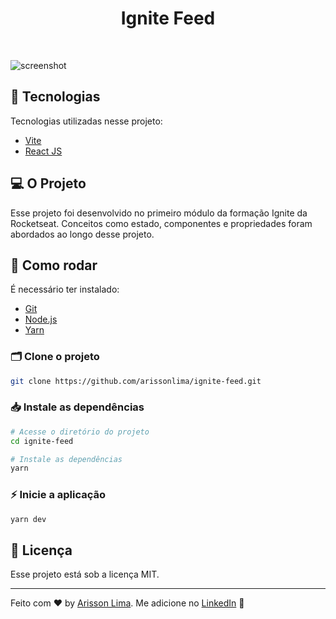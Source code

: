 
<h1 align="center">Ignite Feed</h1>

<br>

![screenshot](https://github.com/arissonlima/ignite-feed/assets/10180042/84e750d5-492a-4817-abeb-82d2fa3fbc96)

## 🚀 Tecnologias

Tecnologias utilizadas nesse projeto:

- [Vite](https://vitejs.dev/)
- [React JS](https://pt-br.reactjs.org/)

## 💻 O Projeto

Esse projeto foi desenvolvido no primeiro módulo da formação Ignite da Rocketseat. Conceitos como estado, componentes e propriedades foram abordados ao longo desse projeto.


## 🔧 Como rodar

É necessário ter instalado:
- [Git](https://git-scm.com)
- [Node.js](https://nodejs.org/)
- [Yarn](https://yarnpkg.com/)

### 🗂 Clone o projeto

```bash
git clone https://github.com/arissonlima/ignite-feed.git
```

### 📥 Instale as dependências
```bash
# Acesse o diretório do projeto
cd ignite-feed

# Instale as dependências
yarn
```

### ⚡ Inicie a aplicação
```bash
yarn dev
```

## 📝 Licença

Esse projeto está sob a licença MIT.

---

Feito com ♥ by [Arisson Lima](https://github.com/arissonlima). Me adicione no [LinkedIn](https://www.linkedin.com/in/arissonlima/) :wave:
